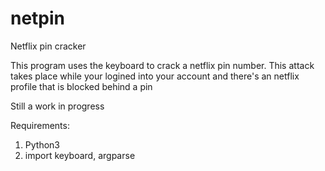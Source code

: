 # netpin
Netflix pin cracker

This program uses the keyboard to crack a netflix pin number. This attack takes place while your logined into your account and there's an netflix profile that
is blocked behind a pin

Still a work in progress

Requirements:
1) Python3
2) import keyboard, argparse
